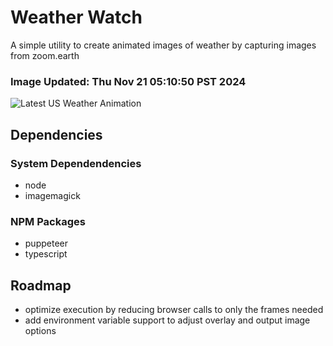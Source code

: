 # Weather Watch

A simple utility to create animated images of weather by capturing images from zoom.earth

### Image Updated: Thu Nov 21 05:10:50 PST 2024

![Latest US Weather Animation](animations/2024-11-21.webp)

## Dependencies
### System Dependendencies
* node
* imagemagick
### NPM Packages
* puppeteer
* typescript

## Roadmap
* optimize execution by reducing browser calls to only the frames needed
* add environment variable support to adjust overlay and output image options
